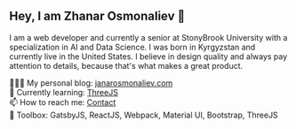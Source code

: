 ## Hey, I am Zhanar Osmonaliev 👋

I am a web developer and currently a senior at StonyBrook University with a specialization in AI and Data Science. I was born in Kyrgyzstan and currently live in the United States. I believe in design quality and always pay attention to details, because that's what makes a great product.

👨🏻‍💻 My personal blog: [janarosmonaliev.com](https://janarosmonaliev.com)  
🌱 Currently learning: [ThreeJS](https://threejs.org)  
📫 How to reach me: [Contact](https://janarosmonaliev.com/contact)  
🚀 Toolbox: GatsbyJS, ReactJS, Webpack, Material UI, Bootstrap, ThreeJS
